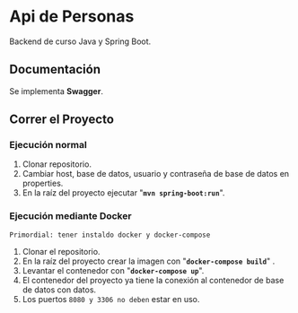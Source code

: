 # Api de Personas
Backend de curso Java y Spring Boot.

## Documentación
Se implementa **Swagger**.

## Correr el Proyecto

###  Ejecución normal
1. Clonar repositorio.
2. Cambiar host, base de datos, usuario y contraseña de base de datos en properties.
3. En la raíz del proyecto ejecutar "**`mvn spring-boot:run`**".

### Ejecución mediante Docker

``Primordial: tener instaldo docker y docker-compose``

1. Clonar el repositorio.
2. En la raíz del proyecto crear la imagen con "**`docker-compose build`**" .
3. Levantar el contenedor con "**`docker-compose up`**".
4. El contenedor del proyecto ya tiene la conexión al contenedor de base de datos con datos.
5. Los puertos `8080 y 3306 no deben` estar en uso.
